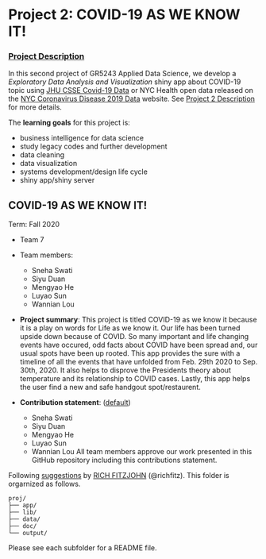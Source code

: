 # Project 2: COVID-19 AS WE KNOW IT!

### [Project Description](doc/project2_desc.md)

In this second project of GR5243 Applied Data Science, we develop a *Exploratory Data Analysis and Visualization* shiny app about COVID-19 topic using [JHU CSSE Covid-19 Data](https://github.com/CSSEGISandData/COVID-19) or NYC Health open data released on the [NYC Coronavirus Disease 2019 Data](https://github.com/nychealth/coronavirus-data) website. See [Project 2 Description](doc/project2_desc.md) for more details.  

The **learning goals** for this project is:

- business intelligence for data science
- study legacy codes and further development
- data cleaning
- data visualization
- systems development/design life cycle
- shiny app/shiny server


## COVID-19 AS WE KNOW IT!
Term: Fall 2020

+ Team 7
+ Team members:
	+ Sneha Swati
	+ Siyu Duan
	+ Mengyao He
	+ Luyao Sun
	+ Wannian Lou

+ **Project summary**: This project is titled COVID-19 as we know it because it is a play on words for Life as we know it. Our life has been turned upside down because of COVID. So many important and life changing events have occured, odd facts about COVID have been spread and, our usual spots have been up rooted. This app provides the sure with a timeline of all the events that have unfolded from Feb. 29th 2020 to Sep. 30th, 2020. It also helps to disprove the Presidents theory about temperature and its relationship to COVID cases. Lastly, this app helps the user find a new and safe handgout spot/restaurent. 

+ **Contribution statement**: ([default](doc/a_note_on_contributions.md)) 
	+ Sneha Swati
	+ Siyu Duan
	+ Mengyao He
	+ Luyao Sun
	+ Wannian Lou
	All team members approve our work presented in this GitHub repository including this contributions statement. 

Following [suggestions](http://nicercode.github.io/blog/2013-04-05-projects/) by [RICH FITZJOHN](http://nicercode.github.io/about/#Team) (@richfitz). This folder is orgarnized as follows.

```
proj/
├── app/
├── lib/
├── data/
├── doc/
└── output/
```

Please see each subfolder for a README file.

